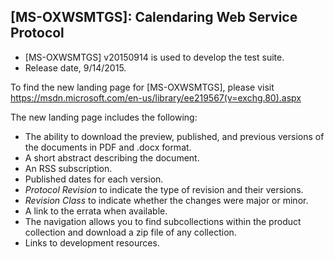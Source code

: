 ## [MS-OXWSMTGS]: Calendaring Web Service Protocol
- [MS-OXWSMTGS] v20150914 is used to develop the test suite.
- Release date, 9/14/2015.

To find the new landing page for [MS-OXWSMTGS], please visit https://msdn.microsoft.com/en-us/library/ee219567(v=exchg.80).aspx

The new landing page includes the following:
- The ability to download the preview, published, and previous versions of the documents in PDF and .docx format.
- A short abstract describing the document.
- An RSS subscription.
- Published dates for each version.
- *Protocol Revision* to indicate the type of revision and their versions.
- *Revision Class* to indicate whether the changes were major or minor.
- A link to the errata when available.
- The navigation allows you to find subcollections within the product collection and download a zip file of any collection.
- Links to development resources.